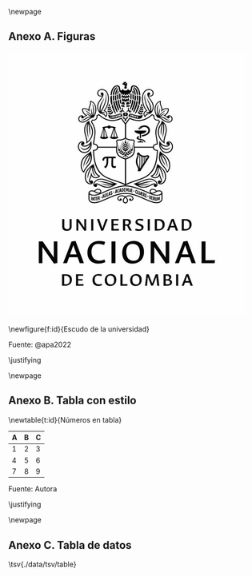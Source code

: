 \newpage

## Anexo A. Figuras

![](./format/crest.png)

\newfigure{f:id}{Escudo de la universidad} 

Fuente: @apa2022

\justifying

\newpage

## Anexo B. Tabla con estilo

\newtable{t:id}{Números en tabla}

| A   | B   | C   |
| --- | --- | --- |
| 1   | 2   | 3   |
| 4   | 5   | 6   |
| 7   | 8   | 9   |

Fuente: Autora

\justifying

\newpage

## Anexo C. Tabla de datos

\tsv{./data/tsv/table}
